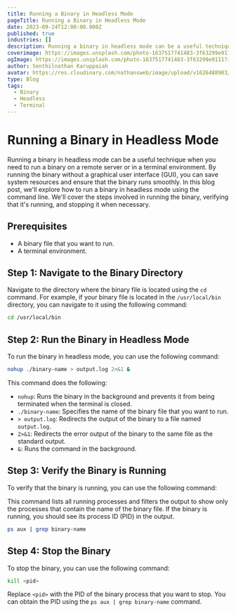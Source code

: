 ```yaml
---
title: Running a Binary in Headless Mode
pageTitle: Running a Binary in Headless Mode
date: 2023-09-24T12:00:00.000Z
published: true
industries: []
description: Running a binary in headless mode can be a useful technique when you need to run a binary on a remote server or in a terminal environment. By running the binary without a graphical user interface (GUI), you can save system resources and ensure that the binary runs smoothly. In this blog post, we'll explore how to run a binary in headless mode using the command line. We'll cover the steps involved in running the binary, verifying that it's running, and stopping it when necessary.
coverimage: https://images.unsplash.com/photo-1637517741483-3f63299e9111?ixlib=rb-4.0.3&ixid=M3wxMjA3fDB8MHxwaG90by1wYWdlfHx8fGVufDB8fHx8fA%3D%3D&auto=format&fit=crop&w=3540&q=80
ogImage: https://images.unsplash.com/photo-1637517741483-3f63299e9111?ixlib=rb-4.0.3&ixid=M3wxMjA3fDB8MHxwaG90by1wYWdlfHx8fGVufDB8fHx8fA%3D%3D&auto=format&fit=crop&w=3540&q=80
author: Senthilnathan Karuppaiah
avatar: https://res.cloudinary.com/nathansweb/image/upload/v1626488903/profile/Senthil-profile-picture-01_al07i5.jpg
type: Blog
tags:
  - Binary
  - Headless
  - Terminal
---
```


# Running a Binary in Headless Mode

Running a binary in headless mode can be a useful technique when you need to run a binary on a remote server or in a terminal environment. By running the binary without a graphical user interface (GUI), you can save system resources and ensure that the binary runs smoothly. In this blog post, we'll explore how to run a binary in headless mode using the command line. We'll cover the steps involved in running the binary, verifying that it's running, and stopping it when necessary.

<!-- more -->

## Prerequisites

- A binary file that you want to run.
- A terminal environment.

## Step 1: Navigate to the Binary Directory

Navigate to the directory where the binary file is located using the `cd` command. For example, if your binary file is located in the `/usr/local/bin` directory, you can navigate to it using the following command:

```bash
cd /usr/local/bin
```

## Step 2: Run the Binary in Headless Mode
To run the binary in headless mode, you can use the following command:

```bash
nohup ./binary-name > output.log 2>&1 &
```

This command does the following:

- `nohup`: Runs the binary in the background and prevents it from being terminated when the terminal is closed.
- `./binary-name`: Specifies the name of the binary file that you want to run.
- `> output.log`: Redirects the output of the binary to a file named `output.log`.
- `2>&1`: Redirects the error output of the binary to the same file as the standard output.
- `&`: Runs the command in the background.

## Step 3: Verify the Binary is Running
To verify that the binary is running, you can use the following command:

This command lists all running processes and filters the output to show only the processes that contain the name of the binary file. If the binary is running, you should see its process ID (PID) in the output.

```bash
ps aux | grep binary-name
```

## Step 4: Stop the Binary
To stop the binary, you can use the following command:

```bash
kill <pid>
```

Replace `<pid>` with the PID of the binary process that you want to stop. You can obtain the PID using the `ps aux | grep binary-name` command.


